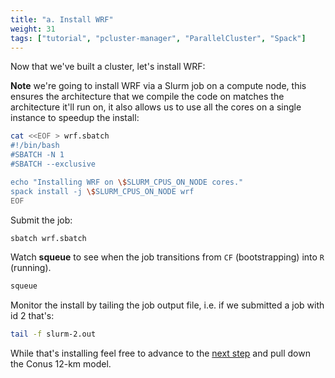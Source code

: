 ```yaml
---
title: "a. Install WRF"
weight: 31
tags: ["tutorial", "pcluster-manager", "ParallelCluster", "Spack"]
---
```


Now that we've built a cluster, let's install WRF:

**Note** we're going to install WRF via a Slurm job on a compute node, this ensures the architecture that we compile the code on matches the architecture it'll run on, it also allows us to use all the cores on a single instance to speedup the install:

```bash
cat <<EOF > wrf.sbatch
#!/bin/bash
#SBATCH -N 1
#SBATCH --exclusive

echo "Installing WRF on \$SLURM_CPUS_ON_NODE cores."
spack install -j \$SLURM_CPUS_ON_NODE wrf
EOF
```

Submit the job:

```bash
sbatch wrf.sbatch
```

Watch **squeue** to see when the job transitions from `CF` (bootstrapping) into `R` (running).

```bash
squeue
```

Monitor the install by tailing the job output file, i.e. if we submitted a job with id 2 that's:

```bash
tail -f slurm-2.out
```

While that's installing feel free to advance to the [next step](/03-wrf/02-conus-12km.html) and pull down the Conus 12-km model.